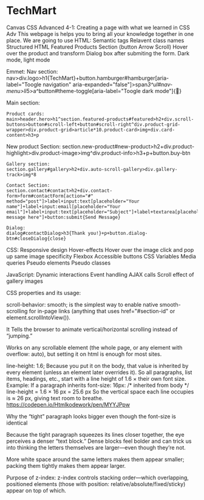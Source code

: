 # TechMart
Canvas CSS Advanced 4-1: Creating a page with what we learned in CSS Adv
This webpage is  helps you to bring all your knowledge together in one place. 
We are going to use 
  HTML:
    Semantic tags
    Relavent class names
    Structured HTML
    Featured Products Section (button Arrow Scroll)
    Hover over the product and transform
    Dialog box after submiting the form.
    Dark mode, light mode
  
Emmet:
   Nav section:   nav>div.logo>h1{TechMart}+button.hamburger#hamburger[aria-label="Toogle navigation" aria-expanded="false"]>span*3^ul#nav-menu>li*5>a^button#theme-toggle[aria-label="Toogle dark mode"]{🌙}

   Main section: 

    Product cards:
    main>header.hero>h1^section.featured-products#featured>h2+div.scroll-buttons>button#scroll-left+button#scroll-right^div.product-grid-wrapper>div.product-grid>article*10.product-card>img+div.card-content>h3+p

   New product Section:
   section.new-product#new-product>h2+div.product-highlight>div.product-image>img^div.product-info>h3+p+button.buy-btn

    Gallery section:
    section.gallery#gallery>h2+div.auto-scroll-gallery>div.gallery-track>img*8

    Contact Section:
    section.contact#contact>h2+div.contact-form>form#contactForm[action="#" method="post"]>label+input:text[placeholder="Your name"]+label+input:email[placeholder="Your email"]+label+input:text[placeholder="Subject"]+label+textarea[placeholder="Your message here"]+button:submit{Send Message}

    Dialog:
    dialog#contactDialog>h3{Thank you!}+p+button.dialog-btn#closeDialog{close}

       
  CSS:
    Responsive design 
    Hover-effects
      Hover over the image click and pop up same image
    specificity
    Flexbox
    Accessible buttons
    CSS Variables
    Media queries
    Pseudo elements
    Pseudo classes
    
  JavaScript:
    Dynamic interactions
    Event handling
    AJAX calls
    Scroll effect of gallery images
  
    

CSS properties and its usage:

scroll-behavior: smooth; is the simplest way to enable native smooth-scrolling for in-page links (anything that uses href="#section-id" or element.scrollIntoView()).

It Tells the browser to animate vertical/horizontal scrolling instead of “jumping.”

Works on any scrollable element (the whole page, or any element with overflow: auto), but setting it on html is enough for most sites.

line-height: 1.6; Because you put it on the body, that value is inherited by every element (unless an element later overrides it). So all paragraphs, list items, headings, etc., start with a line height of 1.6 × their own font size.
Example: If a paragraph inherits font-size: 16px:
/* inherited from body */
line-height = 1.6 × 16 px = 25.6 px 
So the vertical space each line occupies is ≈ 26 px, giving text room to breathe.
https://codepen.io/Htmlkodework/pen/MYYJPpw

Why the “tight” paragraph looks bigger even though the font-size is identical

Because the tight paragraph squeezes its lines closer together, the eye perceives a denser “text block.” Dense blocks feel bolder and can trick us into thinking the letters themselves are larger—even though they’re not.

More white space around the same letters makes them appear smaller; packing them tightly makes them appear larger.

Purpose of z-index:
z-index controls stacking order—which overlapping, positioned elements (those with position: relative/absolute/fixed/sticky) appear on top of which.
